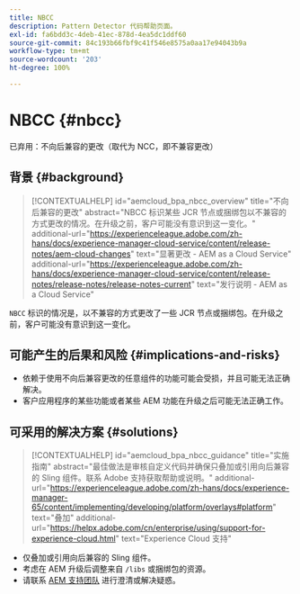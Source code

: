 ```yaml
---
title: NBCC
description: Pattern Detector 代码帮助页面。
exl-id: fa6bdd3c-4deb-41ec-878d-4ea5dc1ddf60
source-git-commit: 84c193b66fbf9c41f546e8575a0aa17e94043b9a
workflow-type: tm+mt
source-wordcount: '203'
ht-degree: 100%

---
```


# NBCC {#nbcc}

已弃用：不向后兼容的更改（取代为 NCC，即不兼容更改）

## 背景 {#background}

>[!CONTEXTUALHELP]
>id="aemcloud_bpa_nbcc_overview"
>title="不向后兼容的更改"
>abstract="NBCC 标识某些 JCR 节点或捆绑包以不兼容的方式更改的情况。在升级之前，客户可能没有意识到这一变化。"
>additional-url="https://experienceleague.adobe.com/zh-hans/docs/experience-manager-cloud-service/content/release-notes/aem-cloud-changes" text="显著更改 - AEM as a Cloud Service"
>additional-url="https://experienceleague.adobe.com/zh-hans/docs/experience-manager-cloud-service/content/release-notes/release-notes/release-notes-current" text="发行说明 - AEM as a Cloud Service"

`NBCC`  标识的情况是，以不兼容的方式更改了一些 JCR 节点或捆绑包。在升级之前，客户可能没有意识到这一变化。

## 可能产生的后果和风险 {#implications-and-risks}

* 依赖于使用不向后兼容更改的任意组件的功能可能会受损，并且可能无法正确解决。
* 客户应用程序的某些功能或者某些 AEM 功能在升级之后可能无法正确工作。

## 可采用的解决方案 {#solutions}

>[!CONTEXTUALHELP]
>id="aemcloud_bpa_nbcc_guidance"
>title="实施指南"
>abstract="最佳做法是审核自定义代码并确保只叠加或引用向后兼容的 Sling 组件。联系 Adobe 支持获取帮助或说明。"
>additional-url="https://experienceleague.adobe.com/zh-hans/docs/experience-manager-65/content/implementing/developing/platform/overlays#platform" text="叠加"
>additional-url="https://helpx.adobe.com/cn/enterprise/using/support-for-experience-cloud.html" text="Experience Cloud 支持"

* 仅叠加或引用向后兼容的 Sling 组件。
* 考虑在 AEM 升级后调整来自 `/libs` 或捆绑包的资源。
* 请联系 [AEM 支持团队](https://helpx.adobe.com/cn/enterprise/using/support-for-experience-cloud.html) 进行澄清或解决疑惑。
